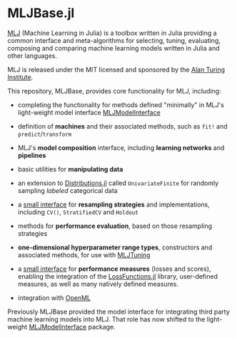 # MLJBase.jl

[MLJ](https://alan-turing-institute.github.io/MLJ.jl/dev/) (Machine
Learning in Julia) is a toolbox written in Julia providing a common
interface and meta-algorithms for selecting, tuning, evaluating,
composing and comparing machine learning models written in Julia and
other languages.

MLJ is released under the MIT licensed and sponsored by the [Alan
Turing Institute](https://www.turing.ac.uk/).

This repository, MLJBase, provides core functionality for MLJ,
including:

- completing the functionality for methods defined "minimally" in
  MLJ's light-weight model interface
  [MLJModelInterface](https://github.com/alan-turing-institute/MLJModelInterface.jl)

- definition of **machines** and their associated methods, such as
  `fit!` and `predict`/`transform`

- MLJ's **model composition** interface, including **learning
  networks** and **pipelines**

- basic utilities for **manipulating data**

- an extension to
  [Distributions.jl](https://github.com/JuliaStats/Distributions.jl)
  called `UnivariateFinite` for randomly sampling *labeled*
  categorical data

- a [small
  interface](https://alan-turing-institute.github.io/MLJ.jl/dev/evaluating_model_performance/#Custom-resampling-strategies-1)
  for **resampling strategies** and implementations, including `CV()`,
  `StratifiedCV` and `Holdout`

- methods for **performance evaluation**, based on those resampling strategies

- **one-dimensional hyperparameter range types**, constructors and
  associated methods, for use with
  [MLJTuning](https://github.com/alan-turing-institute/MLJTuning.jl)

- a [small
  interface](https://alan-turing-institute.github.io/MLJ.jl/dev/performance_measures/#Traits-and-custom-measures-1)
  for **performance measures** (losses and scores), enabling the
  integration of the
  [LossFunctions.jl](https://github.com/JuliaML/LossFunctions.jl)
  library, user-defined measures, as well as many natively
  defined measures.

- integration with [OpenML](https://www.openml.org)


Previously MLJBase provided the model interface for integrating third
party machine learning models into MLJ. That role has now shifted to
the light-weight
[MLJModelInterface](https://github.com/alan-turing-institute/MLJModelInterface.jl)
package.
